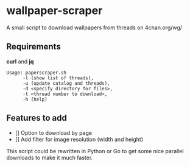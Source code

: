 # wallpaper-scraper
A small script to download wallpapers from threads on 4chan.org/wg/

## Requirements
**curl** and **jq**

```
Usage: paperscraper.sh
      -l (show list of threads), 
      -u (update catalog and threads), 
      -d <specify directory for files>, 
      -t <thread number to download>, 
      -h [help]
```

## Features to add

- [] Option to download by page
- [] Add filter for image resolution (width and height)

This script could be rewritten in Python or Go to get
some nice parallel downloads to make it much faster.